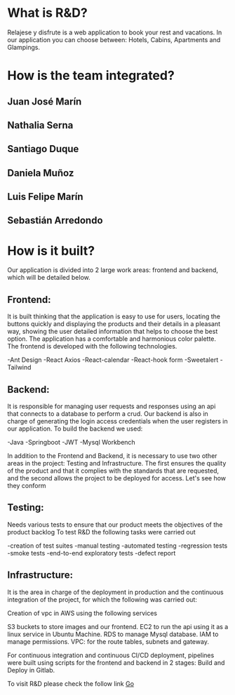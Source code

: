 # What is R&D? 

Relajese y disfrute is a web application to book your rest and vacations. In our application you can choose between: Hotels, Cabins, Apartments and Glampings.

# How is the team integrated?

## Juan José Marín
## Nathalia Serna
## Santiago Duque
## Daniela Muñoz
## Luis Felipe Marín
## Sebastián Arredondo

# How is it built?

Our application is divided into 2 large work areas: frontend and backend, which will be detailed below.

## Frontend:

It is built thinking that the application is easy to use for users, locating the buttons quickly and displaying the products and their details in a pleasant way, showing the user detailed information that helps to choose the best option. The application has a comfortable and harmonious color palette. The frontend is developed with the following technologies.

-Ant Design
-React Axios
-React-calendar
-React-hook form
-Sweetalert
-Tailwind

## Backend:

It is responsible for managing user requests and responses using an api that connects to a database to perform a crud. Our backend is also in charge of generating the login access credentials when the user registers in our application. To build the backend we used:

-Java
-Springboot
-JWT
-Mysql Workbench

In addition to the Frontend and Backend, it is necessary to use two other areas in the project: Testing and Infrastructure. The first ensures the quality of the product and that it complies with the standards that are requested, and the second allows the project to be deployed for access. Let's see how they conform

## Testing:

Needs various tests to ensure that our product meets the objectives of the product backlog
To test R&D the following tasks were carried out

-creation of test suites
-manual testing
-automated testing
-regression tests
-smoke tests
-end-to-end exploratory tests
-defect report

## Infrastructure:

It is the area in charge of the deployment in production and the continuous integration of the project, for which the following was carried out:

Creation of vpc in AWS using the following services

S3 buckets to store images and our frontend.
EC2 to run the api using it as a linux service in Ubuntu Machine.
RDS to manage Mysql database.
IAM to manage permissions.
VPC: for the route tables, subnets and gateway.

For continuous integration and continuous CI/CD deployment, pipelines were built using scripts for the frontend and backend in 2 stages: Build and Deploy in Gitlab.


To visit R&D please check the follow link [Go](http://frontend-r-y-d.s3-website.us-east-2.amazonaws.com/home)

